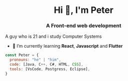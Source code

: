 <h1 align="center">Hi 👋, I'm Peter</h1>
<h3 align="center">A Front-end web development</h3>

A guy who is 21 and i study Computer Systems
- 🌱 I’m currently learning **React**, **Javascript** and **Flutter**

```js
const Peter = {
  pronouns: "he" | "him",
  code: [Java, C++, C#, HTML, CSS],
  tools: [VsCode, Postgress, Eclipse],
}
```

<!--
**Petter96/Petter96** is a ✨ _special_ ✨ repository because its `README.md` (this file) appears on your GitHub profile.

Here are some ideas to get you started:

- 🔭 I’m currently working on ...
- 🌱 I’m currently learning ...
- 👯 I’m looking to collaborate on ...
- 🤔 I’m looking for help with ...
- 💬 Ask me about ...
- 📫 How to reach me: ...
- 😄 Pronouns: ...
- ⚡ Fun fact: ...
-->

